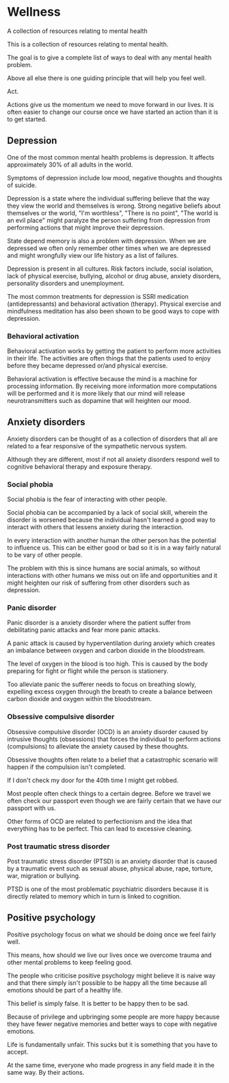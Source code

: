 # Wellness
A collection of resources relating to mental health

This is a collection of resources relating to mental health.

The goal is to give a complete list
of ways to deal with any mental health problem.

Above all else there is one guiding principle that will help you feel well.

Act.

Actions give us the momentum we need to move forward in our lives. It is often easier to change our course once we have started an action than it is to get started. 

## Depression
One of the most common mental
health problems is depression.
It affects approximately 30% of
all adults in the world.

Symptoms of depression include low mood, negative thoughts and thoughts of suicide.

Depression is a state where the individual suffering believe that
the way they view the world and themselves is wrong. Strong negative
beliefs about themselves or the world, "I'm worthless", "There is no point", "The world is an evil place" might paralyze the person suffering from depression from performing actions that might improve their depression.

State depend memory is also a problem with depression. When we are depressed
we often only remember other times
when we are depressed and might wrongfully view our life history as a
list of failures.

Depression is present in all cultures. Risk factors include, social isolation, lack of physical exercise, bullying, alcohol or drug abuse, anxiety disorders, personality disorders and unemployment.

The most common treatments for depression is SSRI medication (antidepressants) and behavioral activation (therapy). Physical exercise and mindfulness meditation
has also been shown to be good ways to cope with depression.

### Behavioral activation
Behavioral activation works by
getting the patient to perform more activities in their life. The activities are often things that the
patients used to enjoy before they became depressed or/and physical exercise.

Behavioral activation is effective
because the mind is a machine for processing information. By receiving
more information more computations will be performed and it is more likely that our mind will release neurotransmitters such as dopamine that will heighten our mood.

## Anxiety disorders
Anxiety disorders can be thought
of as a collection of disorders
that all are related to a fear
responsive of the sympathetic
nervous system.

Although they are different, most
if not all anxiety disorders respond
well to cognitive behavioral therapy
and exposure therapy.

### Social phobia
Social phobia is the fear of interacting with other people.

Social phobia can be accompanied
by a lack of social skill, wherein
the disorder is worsened because
the individual hasn't learned
a good way to interact with
others that lessens anxiety
during the interaction.

In every interaction with another
human the other person has the potential to influence us. This can
be either good or bad so it is in a
way fairly natural to be vary of
other people.

The problem with this is since humans are social animals, so without interactions with other humans we
miss out on life and opportunities and
it might heighten our risk of suffering from other disorders such as
depression.

### Panic disorder
Panic disorder is a anxiety disorder
where the patient suffer from debilitating panic attacks and fear more panic attacks.

A panic attack is caused by hyperventilation during anxiety which
creates an imbalance between oxygen and carbon dioxide in the bloodstream.

The level of oxygen in the blood is too high. This is caused by the body preparing for fight or flight while the person is stationery.

Too alleviate panic the sufferer needs
to focus on breathing slowly, expelling excess oxygen through the breath to create a balance between
carbon dioxide and oxygen within the
bloodstream.

### Obsessive compulsive disorder
Obsessive compulsive disorder (OCD)
is an anxiety disorder caused by intrusive thoughts (obsessions) that
forces the individual to perform
actions (compulsions) to alleviate the
anxiety caused by these thoughts.

Obsessive thoughts often relate to a belief that a catastrophic scenario will happen if the compulsion isn't completed.

If I don't check my door for the 40th time I might get robbed.

Most people often check things to a
certain degree. Before we travel
we often check our passport even though we are fairly certain that we have our passport with us.

Other forms of OCD are related to perfectionism and the idea that everything has to be perfect. This can lead to excessive cleaning.

### Post traumatic stress disorder
Post traumatic stress disorder (PTSD) is
an anxiety disorder that is caused
by a traumatic event such as sexual abuse, physical abuse, rape, torture, war, migration or bullying.

PTSD is one of the most problematic
psychiatric disorders because it is
directly related to memory which in turn is linked to cognition.

## Positive psychology
Positive psychology focus on what we should be doing once we feel fairly well.

This means, how should we live our lives once we overcome trauma and other mental problems to keep feeling good.

The people who criticise positive psychology might believe it is naive way and that there simply isn't possible to be happy all the time because all emotions should be part of a healthy life.

This belief is simply false. It is better to be happy then to be sad.

Because of privilege and upbringing
some people are more happy because
they have fewer negative memories and better ways to cope with negative emotions.

Life is fundamentally unfair. This sucks but it is something that you have to accept.

At the same time, everyone who made progress in any field made it in the same way. By their actions.
